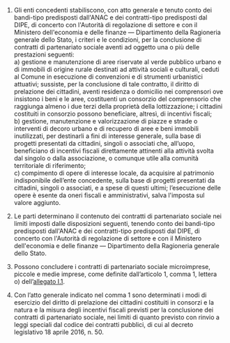 1. Gli enti concedenti stabiliscono, con atto generale e tenuto conto dei bandi-tipo predisposti dall'ANAC e dei contratti-tipo predisposti dal DIPE, di concerto con l'Autorità di regolazione di settore e con il Ministero dell'economia e delle finanze — Dipartimento della Ragioneria generale dello Stato, i criteri e le condizioni, per la conclusione di contratti di partenariato sociale aventi ad oggetto una o più delle prestazioni seguenti: <br>a) gestione e manutenzione di aree riservate al verde pubblico urbano e di immobili di origine rurale destinati ad attività sociali e culturali, ceduti al Comune in esecuzione di convenzioni e di strumenti urbanistici attuativi; sussiste, per la conclusione di tale contratto, il diritto di prelazione dei cittadini, aventi residenza o domicilio nei comprensori ove insistono i beni e le aree, costituenti un consorzio del comprensorio che raggiunga almeno i due terzi della proprietà della lottizzazione; i cittadini costituiti in consorzio possono beneficiare, altresì, di incentivi fiscali; <br>b) gestione, manutenzione e valorizzazione di piazze e strade o interventi di decoro urbano e di recupero di aree e beni immobili inutilizzati, per destinarli a fini di interesse generale, sulla base di progetti presentati da cittadini, singoli o associati che, all’uopo, beneficiano di incentivi fiscali direttamente attinenti alla attività svolta dal singolo o dalla associazione, o comunque utile alla comunità territoriale di riferimento; <br>c) compimento di opere di interesse locale, da acquisire al patrimonio indisponibile dell’ente concedente, sulla base di progetti presentati da cittadini, singoli o associati, e a spese di questi ultimi; l’esecuzione delle opere è esente da oneri fiscali e amministrativi, salva l'imposta sul valore aggiunto. 

2. Le parti determinano il contenuto dei contratti di partenariato sociale nei limiti imposti dalle disposizioni seguenti, tenendo conto dei bandi-tipo predisposti dall'ANAC e dei contratti-tipo predisposti dal DIPE, di concerto con l'Autorità di regolazione di settore e con il Ministero dell'economia e delle finanze — Dipartimento della Ragioneria generale dello Stato. 

3. Possono concludere i contratti di partenariato sociale microimprese, piccole e medie imprese, come definite dall’articolo 1, comma 1, lettera o) dell’[allegato I.1](/section/attachment-1-1/2). 

4. Con l’atto generale indicato nel comma 1 sono determinati i modi di esercizio del diritto di prelazione dei cittadini costituiti in consorzi e la natura e la misura degli incentivi fiscali previsti per la conclusione dei contratti di partenariato sociale, nei limiti di quanto previsto con rinvio a leggi speciali dal codice dei contratti pubblici, di cui al decreto legislativo 18 aprile 2016, n. 50.
